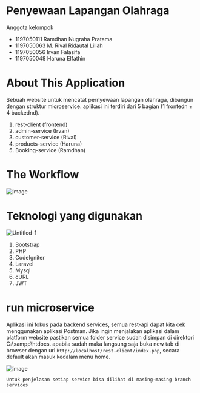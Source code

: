 # Penyewaan Lapangan Olahraga
Anggota kelompok
- 1197050111 Ramdhan Nugraha Pratama 
- 1197050063 M. Rival Ridautal Lillah
- 1197050056 Irvan Falasifa 
- 1197050048 Haruna Elfathin

# About This Application
Sebuah website untuk mencatat pernyewaan lapangan olahraga, dibangun dengan struktur microservice. aplikasi ini terdiri dari 5 bagian (1 frontedn + 4 backednd).
1. rest-client       (frontend)
2. admin-service     (Irvan)
3. customer-service  (Rival)
4. products-service  (Haruna)
5. Booking-service   (Ramdhan)

# The Workflow

![image](https://user-images.githubusercontent.com/59037594/198869956-019f2003-ab57-40df-9c65-dff42a097972.png)

# Teknologi yang digunakan

![Untitled-1](https://user-images.githubusercontent.com/59037594/198870012-5fec58b1-d403-4b45-b18a-e09365dafebc.png)

1. Bootstrap
2. PHP
3. CodeIgniter
4. Laravel
5. Mysql
6. cURL
7. JWT

# run microservice

Aplikasi ini fokus pada backend services, semua rest-api dapat kita cek menggunakan aplikasi Postman.
Jika ingin menjalakan aplikasi dalam platform website pastikan semua folder service sudah disimpan di direktori C:\xampp\htdocs. apabila sudah maka langsung saja buka new tab di browser dengan url `http://localhost/rest-client/index.php`, secara default akan masuk kedalam menu home.

![image](https://user-images.githubusercontent.com/59037594/198870538-e1a8056e-fd80-47c1-8bb7-2c37be814c13.png)

`Untuk penjelasan setiap service bisa dilihat di masing-masing branch services`
